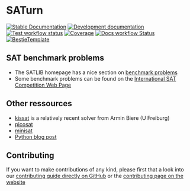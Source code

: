 # SATurn

[![Stable Documentation](https://img.shields.io/badge/docs-stable-blue.svg)](https://mitiemann.github.io/SATurn.jl/stable)
[![Development documentation](https://img.shields.io/badge/docs-dev-blue.svg)](https://mitiemann.github.io/SATurn.jl/dev)
[![Test workflow status](https://github.com/mitiemann/SATurn.jl/actions/workflows/Test.yml/badge.svg?branch=main)](https://github.com/mitiemann/SATurn.jl/actions/workflows/Test.yml?query=branch%3Amain)
[![Coverage](https://codecov.io/gh/mitiemann/SATurn.jl/branch/main/graph/badge.svg)](https://codecov.io/gh/mitiemann/SATurn.jl)
[![Docs workflow Status](https://github.com/mitiemann/SATurn.jl/actions/workflows/Docs.yml/badge.svg?branch=main)](https://github.com/mitiemann/SATurn.jl/actions/workflows/Docs.yml?query=branch%3Amain)
[![BestieTemplate](https://img.shields.io/endpoint?url=https://raw.githubusercontent.com/JuliaBesties/BestieTemplate.jl/main/docs/src/assets/badge.json)](https://github.com/JuliaBesties/BestieTemplate.jl)

## SAT benchmark problems

- The SATLIB homepage has a nice section on [benchmark problems](https://www.cs.ubc.ca/~hoos/SATLIB/benchm.html)
- Some benchmark problems can be found on the [International SAT Competition Web Page](https://satcompetition.github.io/)

## Other ressources

- [kissat](https://github.com/arminbiere/kissat) is a relatively recent solver from Armin Biere (U Freiburg)
- [picosat](https://fmv.jku.at/picosat/)
- [minisat](https://github.com/niklasso/minisat)
- [Python blog post](https://www.philipzucker.com/python_sat/)

## Contributing

If you want to make contributions of any kind, please first that a look into our [contributing guide directly on GitHub](docs/src/90-contributing.md) or the [contributing page on the website](https://mitiemann.github.io/SATurn.jl/dev/90-contributing/)
